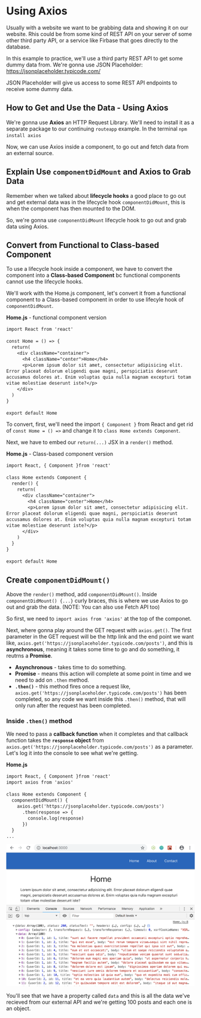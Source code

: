 # Using Axios

Usually with a website we want to be grabbing data and showing it on our website. Rhis could be from some kind of REST API on your server of some other third party API, or a service like Firbase that goes directly to the database.

In this example to practice, we'll use a third party REST API to get some dummy data from. We're gonna use JSON Placeholder: https://jsonplaceholder.typicode.com/

JSON Placeholder will give us access to some REST API endpoints to receive some dummy data.

## How to Get and Use the Data - Using Axios

We're gonna use **Axios** an HTTP Request Library. We'll need to install it as a separate package to our continuing ```routeapp``` example. In the terminal ```npm install axios```

Now, we can use Axios inside a component, to go out and fetch data from an external source. 

## Explain Use ```componentDidMount``` and Axios to Grab Data

Remember when we talked about **lifecycle hooks** a good place to go out and get external data was in the lifecycle hook ```componentDidMount```, this is when the component has then mounted to the DOM.

So, we're gonna use ```componentDidMount``` lifecycle hook to go out and grab 
data using Axios.

## Convert from Functional to Class-based Component

To use a lifecycle hook inside a component, we have to convert the component into a **Class-based Component** bc functional components cannot use the lifecycle hooks.

We'll work with the Home.js component, let's convert it from a functional component to a Class-based component in order to use lifecyle hook of ```componentDidMount```.

**Home.js** - functional component version
```
import React from 'react'

const Home = () => {
  return(
    <div className="container">
      <h4 className="center">Home</h4>
      <p>Lorem ipsum dolor sit amet, consectetur adipisicing elit. Error placeat dolorum eligendi quae magni, perspiciatis deserunt accusamus dolores at. Enim voluptas quia nulla magnam excepturi totam vitae molestiae deserunt iste?</p>
    </div>
  )
}

export default Home
```

To convert, first, we'll need the import ```{ Component }``` from React and get rid of ```const Home = () =>``` and change it to ```class Home extends Component```.

Next, we have to embed our ```return(...)``` JSX in a ```render()``` method.

**Home.js** - Class-based component version
```
import React, { Component }from 'react'

class Home extends Component {
  render() {
    return(
      <div className="container">
        <h4 className="center">Home</h4>
        <p>Lorem ipsum dolor sit amet, consectetur adipisicing elit. Error placeat dolorum eligendi quae magni, perspiciatis deserunt accusamus dolores at. Enim voluptas quia nulla magnam excepturi totam vitae molestiae deserunt iste?</p>
      </div>
    )
  }
}

export default Home
```

## Create ```componentDidMount()```

Above the ```render()``` method, add ```componentDidMount()```.  Inside ```componentDidMount() {...}``` curly braces, this is where we use Axios to go out and grab the data. (NOTE: You can also use Fetch API too)

So first, we need to ```import axios from 'axios'``` at the top of the componet.

Next, where gonna play around the GET request with ```axios.get()```. The first parameter in the GET request will be the http link and the end point we want like, ```axios.get('https://jsonplaceholder.typicode.com/posts')```, and this is **asynchronous**, meaning it takes some time to go and do something, it reutrns a **Promise**. 

  * **Asynchronous** - takes time to do something.
  * **Promise** - means this action will complete at some point in time and we need to add on ```.then``` method.
  * **```.then()```** - this method fires once a request like, ```axios.get('https://jsonplaceholder.typicode.com/posts')``` has been completed, so any code we want inside this ```.then()``` method, that will only run after the request has been completed.

### Inside ```.then()``` method

We need to pass a **callback function** when it completes and that callback function takes the **```response``` object** from ```axios.get('https://jsonplaceholder.typicode.com/posts')``` as a parameter. Let's log it into the console to see what we're getting.

**Home.js**
```
import React, { Component }from 'react'
import axios from 'axios'

class Home extends Component {
  componentDidMount() {
    axios.get('https://jsonplaceholder.typicode.com/posts')
      .then(response => {
        console.log(response)
      })
  }
...
```

<kbd>![alt text](img/getreq.png "screenshot")</kbd>

You'll see that we have a property called ```data``` and this is all the data we've recieved from our external API and we're getting 100 posts and each one is an object.
